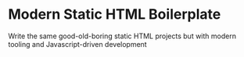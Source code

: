 # Modern Static HTML Boilerplate

Write the same good-old-boring static HTML projects but with modern tooling and Javascript-driven development
